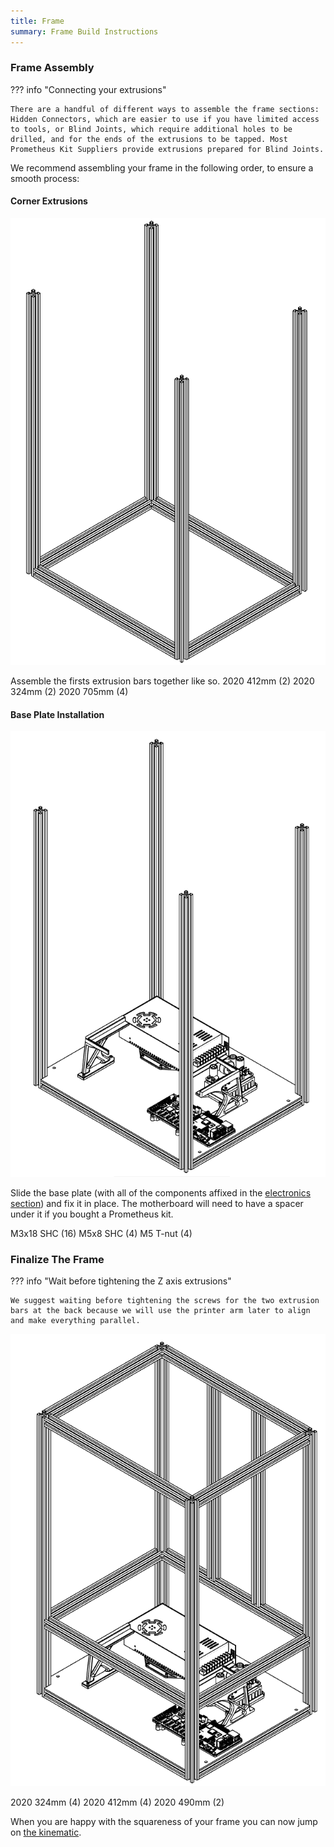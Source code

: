 ```yaml
---
title: Frame
summary: Frame Build Instructions
---
```


### Frame Assembly

??? info "Connecting your extrusions"

    There are a handful of different ways to assemble the frame sections:
    Hidden Connectors, which are easier to use if you have limited access to tools, or Blind Joints, which require additional holes to be drilled, and for the ends of the extrusions to be tapped. Most Prometheus Kit Suppliers provide extrusions prepared for Blind Joints. 

We recommend assembling your frame in the following order, to ensure a smooth process:

#### Corner Extrusions

![](./../images/Screenshot_1.png)

Assemble the firsts extrusion bars together like so.
2020 412mm (2)
2020 324mm (2)
2020 705mm (4)


#### Base Plate Installation
![](./../images/Screenshot_4.png)

Slide the base plate (with all of the components affixed in the [electronics section](./electronics.md)) and fix it in place. The motherboard will need to have a spacer under it if you bought a Prometheus kit.

M3x18 SHC (16)
M5x8 SHC (4)
M5 T-nut (4)

### Finalize The Frame

??? info "Wait before tightening the Z axis extrusions"

    We suggest waiting before tightening the screws for the two extrusion bars at the back because we will use the printer arm later to align and make everything parallel.  

![](./../images/Screenshot_5.png)

2020 324mm (4)
2020 412mm (4)
2020 490mm (2)

When you are happy with the squareness of your frame you can now jump on [the kinematic](./kinematic.md).